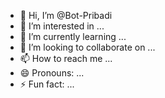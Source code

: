 - 👋 Hi, I’m @Bot-Pribadi
- 👀 I’m interested in ...
- 🌱 I’m currently learning ...
- 💞️ I’m looking to collaborate on ...
- 📫 How to reach me ...
- 😄 Pronouns: ...
- ⚡ Fun fact: ...

<!---
Bot-Pribadi/Bot-Pribadi is a ✨ special ✨ repository because its `README.md` (this file) appears on your GitHub profile.
You can click the Preview link to take a look at your changes.
--->
